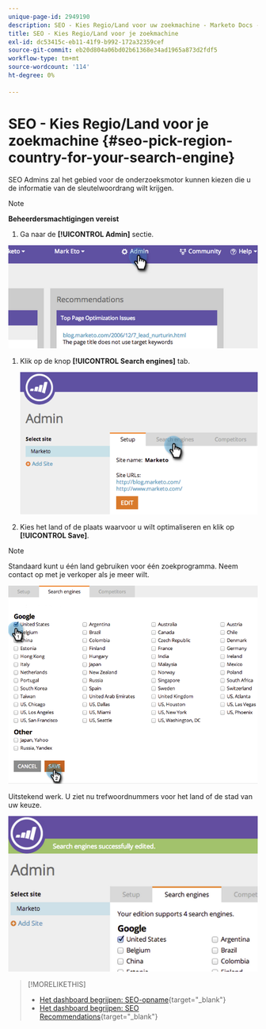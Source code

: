 ```yaml
---
unique-page-id: 2949190
description: SEO - Kies Regio/Land voor uw zoekmachine - Marketo Docs - Productdocumentatie
title: SEO - Kies Regio/Land voor je zoekmachine
exl-id: dc53415c-eb11-41f9-b992-172a32359cef
source-git-commit: eb20d804a06bd02b61368e34ad1965a873d2fdf5
workflow-type: tm+mt
source-wordcount: '114'
ht-degree: 0%

---
```


# SEO - Kies Regio/Land voor je zoekmachine {#seo-pick-region-country-for-your-search-engine}

SEO Admins zal het gebied voor de onderzoeksmotor kunnen kiezen die u de informatie van de sleutelwoordrang wilt krijgen.

>[!NOTE]
>
>**Beheerdersmachtigingen vereist**

1. Ga naar de **[!UICONTROL Admin]** sectie.

![](assets/image2014-9-17-21-3a6-3a43.png)

1. Klik op de knop **[!UICONTROL Search engines]** tab.

   ![](assets/image2014-9-17-21-3a7-3a25.png)

1. Kies het land of de plaats waarvoor u wilt optimaliseren en klik op **[!UICONTROL Save]**.

>[!NOTE]
>
>Standaard kunt u één land gebruiken voor één zoekprogramma. Neem contact op met je verkoper als je meer wilt.

![](assets/image2014-9-17-21-3a8-3a8.png)

Uitstekend werk. U ziet nu trefwoordnummers voor het land of de stad van uw keuze.

![](assets/image2014-9-17-21-3a8-3a15.png)

>[!MORELIKETHIS]
>
>* [Het dashboard begrijpen: SEO-opname](/help/marketo/product-docs/additional-apps/seo/understanding-seo/understanding-the-seo-dashboard-seo-snapshot.md){target="_blank"}
>* [Het dashboard begrijpen: SEO Recommendations](/help/marketo/product-docs/additional-apps/seo/understanding-seo/understanding-the-seo-dashboard-seo-recommendations.md){target="_blank"}

